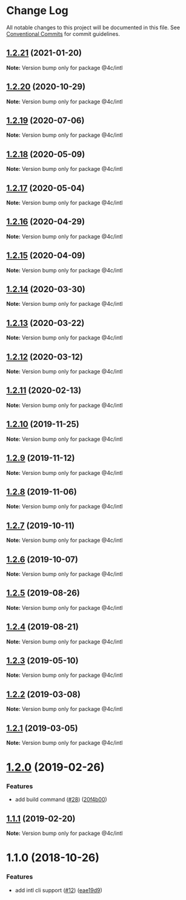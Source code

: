# Change Log

All notable changes to this project will be documented in this file.
See [Conventional Commits](https://conventionalcommits.org) for commit guidelines.

## [1.2.21](https://github.com/4Catalyzer/cli/compare/@4c/intl@1.2.20...@4c/intl@1.2.21) (2021-01-20)

**Note:** Version bump only for package @4c/intl





## [1.2.20](https://github.com/4Catalyzer/cli/compare/@4c/intl@1.2.19...@4c/intl@1.2.20) (2020-10-29)

**Note:** Version bump only for package @4c/intl





## [1.2.19](https://github.com/4Catalyzer/cli/compare/@4c/intl@1.2.18...@4c/intl@1.2.19) (2020-07-06)

**Note:** Version bump only for package @4c/intl





## [1.2.18](https://github.com/4Catalyzer/cli/compare/@4c/intl@1.2.17...@4c/intl@1.2.18) (2020-05-09)

**Note:** Version bump only for package @4c/intl





## [1.2.17](https://github.com/4Catalyzer/cli/compare/@4c/intl@1.2.16...@4c/intl@1.2.17) (2020-05-04)

**Note:** Version bump only for package @4c/intl





## [1.2.16](https://github.com/4Catalyzer/cli/compare/@4c/intl@1.2.15...@4c/intl@1.2.16) (2020-04-29)

**Note:** Version bump only for package @4c/intl





## [1.2.15](https://github.com/4Catalyzer/cli/compare/@4c/intl@1.2.14...@4c/intl@1.2.15) (2020-04-09)

**Note:** Version bump only for package @4c/intl





## [1.2.14](https://github.com/4Catalyzer/cli/compare/@4c/intl@1.2.13...@4c/intl@1.2.14) (2020-03-30)

**Note:** Version bump only for package @4c/intl





## [1.2.13](https://github.com/4Catalyzer/cli/compare/@4c/intl@1.2.12...@4c/intl@1.2.13) (2020-03-22)

**Note:** Version bump only for package @4c/intl





## [1.2.12](https://github.com/4Catalyzer/cli/compare/@4c/intl@1.2.11...@4c/intl@1.2.12) (2020-03-12)

**Note:** Version bump only for package @4c/intl





## [1.2.11](https://github.com/4Catalyzer/cli/compare/@4c/intl@1.2.10...@4c/intl@1.2.11) (2020-02-13)

**Note:** Version bump only for package @4c/intl





## [1.2.10](https://github.com/4Catalyzer/cli/compare/@4c/intl@1.2.9...@4c/intl@1.2.10) (2019-11-25)

**Note:** Version bump only for package @4c/intl





## [1.2.9](https://github.com/4Catalyzer/cli/compare/@4c/intl@1.2.8...@4c/intl@1.2.9) (2019-11-12)

**Note:** Version bump only for package @4c/intl





## [1.2.8](https://github.com/4Catalyzer/cli/compare/@4c/intl@1.2.7...@4c/intl@1.2.8) (2019-11-06)

**Note:** Version bump only for package @4c/intl





## [1.2.7](https://github.com/4Catalyzer/cli/compare/@4c/intl@1.2.6...@4c/intl@1.2.7) (2019-10-11)

**Note:** Version bump only for package @4c/intl





## [1.2.6](https://github.com/4Catalyzer/cli/compare/@4c/intl@1.2.5...@4c/intl@1.2.6) (2019-10-07)

**Note:** Version bump only for package @4c/intl





## [1.2.5](https://github.com/4Catalyzer/cli/compare/@4c/intl@1.2.4...@4c/intl@1.2.5) (2019-08-26)

**Note:** Version bump only for package @4c/intl





## [1.2.4](https://github.com/4Catalyzer/cli/compare/@4c/intl@1.2.3...@4c/intl@1.2.4) (2019-08-21)

**Note:** Version bump only for package @4c/intl





## [1.2.3](https://github.com/4Catalyzer/cli/compare/@4c/intl@1.2.2...@4c/intl@1.2.3) (2019-05-10)

**Note:** Version bump only for package @4c/intl





## [1.2.2](https://github.com/4Catalyzer/cli/compare/@4c/intl@1.2.1...@4c/intl@1.2.2) (2019-03-08)

**Note:** Version bump only for package @4c/intl





## [1.2.1](https://github.com/4Catalyzer/cli/compare/@4c/intl@1.2.0...@4c/intl@1.2.1) (2019-03-05)

**Note:** Version bump only for package @4c/intl





# [1.2.0](https://github.com/4Catalyzer/cli/compare/@4c/intl@1.1.1...@4c/intl@1.2.0) (2019-02-26)


### Features

* add build command ([#28](https://github.com/4Catalyzer/cli/issues/28)) ([20f4b00](https://github.com/4Catalyzer/cli/commit/20f4b00))





## [1.1.1](https://github.com/4Catalyzer/cli/compare/@4c/intl@1.1.0...@4c/intl@1.1.1) (2019-02-20)

**Note:** Version bump only for package @4c/intl

# 1.1.0 (2018-10-26)

### Features

- add intl cli support ([#12](https://github.com/4Catalyzer/cli/issues/12)) ([eae19d9](https://github.com/4Catalyzer/cli/commit/eae19d9))
